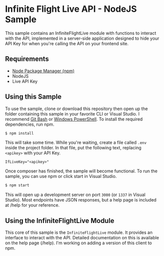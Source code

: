 # Infinite Flight Live API - NodeJS Sample

This sample contains an InfiniteFlightLive module with functions to interact with the API, implemented in a server-side application designed to hide your API Key for when you're calling the API on your frontend site.

## Requirements

- [Node Package Manager (npm)](https://www.npmjs.com/get-npm)
- NodeJS
- Live API Key

## Using this Sample

To use the sample, clone or download this repository then open up the folder containing this sample in your favorite CLI or Visual Studio. I recommend [Git Bash](https://gitforwindows.org/) or [Windows PowerShell](https://microsoft.com/PowerShell). To install the required dependencies, run npm.

```bash
$ npm install
```

This will take some time. While you're waiting, create a file called `.env` inside the project folder. In that file, put the following text, replacing `<apikey>` with your API Key.

```
IfLiveKey="<apikey>"
```

Once composer has finished, the sample will become functional. To run the sample, you can use npm or click start in Visual Studio.

```bash
$ npm start
```

This will open up a development server on port `3000` (or `1337` in Visual Studio). Most endpoints have JSON responses, but a help page is included at /help for your reference.

## Using the InfiniteFlightLive Module

This core of this sample is the `InfiniteFlightLive` module. It provides an interface to interact with the API. Detailed documentation on this is available on the help page (/help). I'm working on adding a version of this client to npm.

